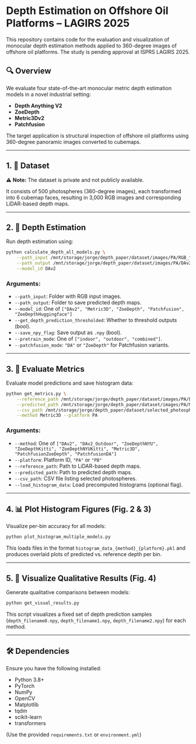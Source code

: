 
# Depth Estimation on Offshore Oil Platforms – LAGIRS 2025

This repository contains code for the evaluation and visualization of monocular depth estimation methods applied to 360-degree images of offshore oil platforms. The study is pending approval at ISPRS LAGIRS 2025.


## 🔍 Overview

We evaluate four state-of-the-art monocular metric depth estimation models in a novel industrial setting:

- **Depth Anything V2**
- **ZoeDepth**
- **Metric3Dv2**
- **Patchfusion**

The target application is structural inspection of offshore oil platforms using 360-degree panoramic images converted to cubemaps.

---

## 1. 📂 Dataset

⚠️ **Note:** The dataset is private and not publicly available.

It consists of 500 photospheres (360-degree images), each transformed into 6 cubemap faces, resulting in 3,000 RGB images and corresponding LiDAR-based depth maps.

---

## 2. 📸 Depth Estimation

Run depth estimation using:

```bash
python calculate_depth_all_models.py \
    --path_input /mnt/storage/jorge/depth_paper/dataset/images/PA/RGB_faces \
    --path_output /mnt/storage/jorge/depth_paper/dataset/images/PA/DAv2_faces \
    --model_id DAv2
```

### Arguments:
- `--path_input`: Folder with RGB input images.
- `--path_output`: Folder to save predicted depth maps.
- `--model_id`: One of `["DAv2", "Metric3D", "ZoeDepth", "Patchfusion", "ZoeDepthHuggingface"]`
- `--get_depth_prediction_thresholded`: Whether to threshold outputs (bool).
- `--save_npy_flag`: Save output as `.npy` (bool).
- `--pretrain_mode`: One of `["indoor", "outdoor", "combined"]`.
- `--patchfusion_mode`: `"DA"` or `"ZoeDepth"` for Patchfusion variants.

---

## 3. 📏 Evaluate Metrics

Evaluate model predictions and save histogram data:

```bash
python get_metrics.py \
    --reference_path /mnt/storage/jorge/depth_paper/dataset/images/PA/Depth_faces_decoded \
    --predicted_path /mnt/storage/jorge/depth_paper/dataset/images/PA/Metric3D_faces/results_Metric3D/faces_depth \
    --csv_path /mnt/storage/jorge/depth_paper/dataset/selected_photospheres_PA.csv \
    --method Metric3D --platform PA
```

### Arguments:
- `--method`: One of `["DAv2", "DAv2_Outdoor", "ZoeDepthNYU", "ZoeDepthKitti", "ZoeDepthNYUKitti", "Metric3D", "PatchfusionZoeDepth", "PatchfusionDA"]`
- `--platform`: Platform ID, `"PA"` or `"PB"`
- `--reference_path`: Path to LiDAR-based depth maps.
- `--predicted_path`: Path to predicted depth maps.
- `--csv_path`: CSV file listing selected photospheres.
- `--load_histogram_data`: Load precomputed histograms (optional flag).

---

## 4. 📊 Plot Histogram Figures (Fig. 2 & 3)

Visualize per-bin accuracy for all models:

```bash
python plot_histogram_multiple_models.py
```

This loads files in the format `histogram_data_{method}_{platform}.pkl` and produces overlaid plots of predicted vs. reference depth per bin.

---

## 5. 🎨 Visualize Qualitative Results (Fig. 4)

Generate qualitative comparisons between models:

```bash
python get_visual_results.py
```

This script visualizes a fixed set of depth prediction samples (`depth_filename0.npy`, `depth_filename1.npy`, `depth_filename2.npy`) for each method.


---

## 🛠 Dependencies

Ensure you have the following installed:
- Python 3.8+
- PyTorch
- NumPy
- OpenCV
- Matplotlib
- tqdm
- scikit-learn
- transformers

(Use the provided `requirements.txt` or `environment.yml`)
